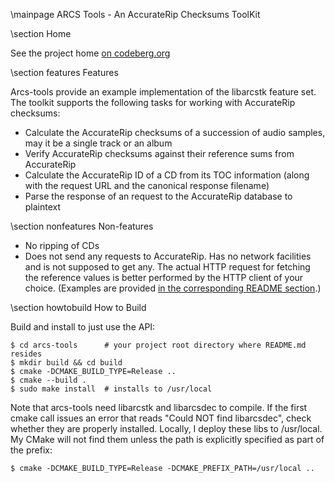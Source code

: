 \mainpage ARCS Tools - An AccurateRip Checksums ToolKit


\section Home

See the project home [on codeberg.org](https://codeberg.org/tristero/arcst-tools)


\section features Features

Arcs-tools provide an example implementation of the libarcstk feature set. The
toolkit supports the following tasks for working with AccurateRip checksums:

- Calculate the AccurateRip checksums of a succession of audio samples, may it
  be a single track or an album
- Verify AccurateRip checksums against their reference sums from AccurateRip
- Calculate the AccurateRip ID of a CD from its TOC information (along with the
  request URL and the canonical response filename)
- Parse the response of an request to the AccurateRip database to plaintext



\section nonfeatures Non-features

- No ripping of CDs
- Does not send any requests to AccurateRip. Has no network facilities and is
  not supposed to get any. The actual HTTP request for fetching the reference
  values is better performed by the HTTP client of your choice. (Examples are
  provided [in the corresponding README section](../../README.md).)



\section howtobuild How to Build

Build and install to just use the API:

	$ cd arcs-tools      # your project root directory where README.md resides
	$ mkdir build && cd build
	$ cmake -DCMAKE_BUILD_TYPE=Release ..
	$ cmake --build .
	$ sudo make install  # installs to /usr/local

Note that arcs-tools need libarcstk and libarcsdec to compile. If the first
cmake call issues an error that reads "Could NOT find libarcsdec", check whether
they are properly installed. Locally, I deploy these libs to /usr/local. My
CMake will not find them unless the path is explicitly specified as part of the
prefix:

	$ cmake -DCMAKE_BUILD_TYPE=Release -DCMAKE_PREFIX_PATH=/usr/local ..
